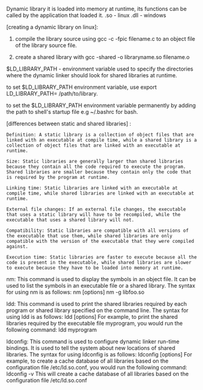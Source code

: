 Dynamic library 
it is loaded into memory at runtime, its functions can be called by the application that loaded it.
.so - linux
.dll - windows

[creating a dynamic library on linux]: 
1. compile the library source using gcc -c -fpic filename.c to an object file of the library source file.

2. create a shared library with gcc -shared -o libraryname.so filename.o

$LD_LIBRARY_PATH - environment variable used to specify the directories where the dynamic linker should look for shared libraries at runtime.

to set $LD_LIBRARY_PATH environment variable, use export LD_LIBRARY_PATH= /path/to/library. 

to set the $LD_LIBRARY_PATH environment variable permanently by adding the path to shell's startup file e.g ~/.bashrc for bash.

[differences between static and shared libraries] :

    Definition: A static library is a collection of object files that are linked with an executable at compile time, while a shared library is a collection of object files that are linked with an executable at runtime.

    Size: Static libraries are generally larger than shared libraries because they contain all the code required to execute the program. Shared libraries are smaller because they contain only the code that is required by the program at runtime.

    Linking time: Static libraries are linked with an executable at compile time, while shared libraries are linked with an executable at runtime.

    External file changes: If an external file changes, the executable that uses a static library will have to be recompiled, while the executable that uses a shared library will not.

    Compatibility: Static libraries are compatible with all versions of the executable that use them, while shared libraries are only compatible with the version of the executable that they were compiled against.

    Execution time: Static libraries are faster to execute because all the code is present in the executable, while shared libraries are slower to execute because they have to be loaded into memory at runtime.




nm: This command is used to display the symbols in an object file. It can be used to list the symbols in an executable file or a shared library. The syntax for using nm is as follows:
nm [options] <object-file>
nm -g libfoo.so


ldd: This command is used to print the shared libraries required by each program or shared library specified on the command line. The syntax for using ldd is as follows:
ldd [options] <file>
For example, to print the shared libraries required by the executable file myprogram, you would run the following command:
ldd myprogram


ldconfig: This command is used to configure dynamic linker run-time bindings. It is used to tell the system about new locations of shared libraries. The syntax for using ldconfig is as follows:
ldconfig [options]
For example, to create a cache database of all libraries based on the configuration file /etc/ld.so.conf, you would run the following command:
ldconfig -v
This will create a cache database of all libraries based on the configuration file /etc/ld.so.conf